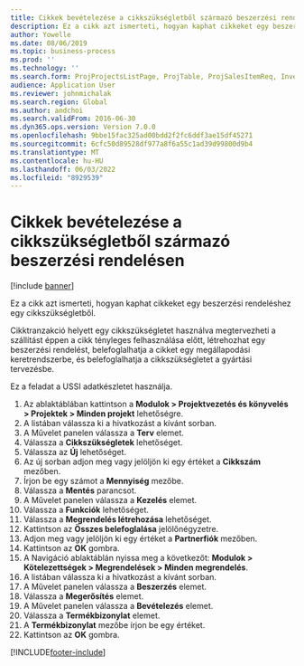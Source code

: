 ```yaml
---
title: Cikkek bevételezése a cikkszükségletből származó beszerzési rendelésen
description: Ez a cikk azt ismerteti, hogyan kaphat cikkeket egy beszerzési rendeléshez egy cikkszükségletből.
author: Yowelle
ms.date: 08/06/2019
ms.topic: business-process
ms.prod: ''
ms.technology: ''
ms.search.form: ProjProjectsListPage, ProjTable, ProjSalesItemReq, InventItemIdLookupSimple, PurchCreateFromSalesOrder, VendAccountItemLookup, PurchTable, PurchEditLines
audience: Application User
ms.reviewer: johnmichalak
ms.search.region: Global
ms.author: andchoi
ms.search.validFrom: 2016-06-30
ms.dyn365.ops.version: Version 7.0.0
ms.openlocfilehash: 9bbe15fac325ad00bdd2f2fc6ddf3ae15df45271
ms.sourcegitcommit: 6cfc50d89528df977a8f6a55c1ad39d99800d9b4
ms.translationtype: MT
ms.contentlocale: hu-HU
ms.lasthandoff: 06/03/2022
ms.locfileid: "8929539"
---
```

# <a name="receive-items-on-purchase-order-from-item-requirement"></a>Cikkek bevételezése a cikkszükségletből származó beszerzési rendelésen

[!include [banner](../../includes/banner.md)]

Ez a cikk azt ismerteti, hogyan kaphat cikkeket egy beszerzési rendeléshez egy cikkszükségletből.

Cikktranzakció helyett egy cikkszükségletet használva megtervezheti a szállítást éppen a cikk tényleges felhasználása előtt, létrehozhat egy beszerzési rendelést, belefoglalhatja a cikket egy megállapodási keretrendszerbe, és belefoglalhatja a cikkszükségletet a gyártási tervezésbe. 

Ez a feladat a USSI adatkészletet használja.

1. Az ablaktáblában kattintson a **Modulok > Projektvezetés és könyvelés > Projektek > Minden projekt** lehetőségre.
2. A listában válassza ki a hivatkozást a kívánt sorban.
3. A Művelet panelen válassza a **Terv** elemet.
4. Válassza a **Cikkszükségletek** lehetőséget.
5. Válassza az **Új** lehetőséget.
6. Az új sorban adjon meg vagy jelöljön ki egy értéket a **Cikkszám** mezőben.
7. Írjon be egy számot a **Mennyiség** mezőbe.
8. Válassza a **Mentés** parancsot.
9. A Művelet panelen válassza a **Kezelés** elemet.
10. Válassza a **Funkciók** lehetőséget.
11. Válassza a **Megrendelés létrehozása** lehetőséget.
12. Kattintson az **Összes belefoglalása** jelölőnégyzetre.
13. Adjon meg vagy jelöljön ki egy értéket a **Partnerfiók** mezőben.
14. Kattintson az **OK** gombra.
15. A Navigáció ablaktáblán nyissa meg a következőt: **Modulok > Kötelezettségek > Megrendelések > Minden megrendelés**.
16. A listában válassza ki a hivatkozást a kívánt sorban.
17. A Művelet panelen válassza a **Beszerzés** elemet.
18. Válassza a **Megerősítés** elemet.
19. A Művelet panelen válassza a **Bevételezés** elemet.
20. Válassza a **Termékbizonylat** elemet.
21. A **Termékbizonylat** mezőbe írjon be egy értéket.
22. Kattintson az **OK** gombra.



[!INCLUDE[footer-include](../../includes/footer-banner.md)]